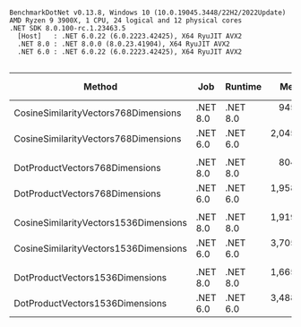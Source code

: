 ```

BenchmarkDotNet v0.13.8, Windows 10 (10.0.19045.3448/22H2/2022Update)
AMD Ryzen 9 3900X, 1 CPU, 24 logical and 12 physical cores
.NET SDK 8.0.100-rc.1.23463.5
  [Host]   : .NET 6.0.22 (6.0.2223.42425), X64 RyuJIT AVX2
  .NET 8.0 : .NET 8.0.0 (8.0.23.41904), X64 RyuJIT AVX2
  .NET 6.0 : .NET 6.0.22 (6.0.2223.42425), X64 RyuJIT AVX2


```
| Method                                | Job      | Runtime  | Mean       | Error    | StdDev    | Ratio | RatioSD | Rank | Gen0        | Gen1        | Allocated | Alloc Ratio |
|-------------------------------------- |--------- |--------- |-----------:|---------:|----------:|------:|--------:|-----:|------------:|------------:|----------:|------------:|
| CosineSimilarityVectors768Dimensions  | .NET 8.0 | .NET 8.0 |   945.7 ms |  5.86 ms |   5.48 ms |  0.46 |    0.01 |    1 | 374000.0000 | 373000.0000 |   2.93 GB |        1.00 |
| CosineSimilarityVectors768Dimensions  | .NET 6.0 | .NET 6.0 | 2,045.2 ms | 42.51 ms |  41.75 ms |  1.00 |    0.00 |    2 | 373000.0000 | 186000.0000 |   2.93 GB |        1.00 |
|                                       |          |          |            |          |           |       |         |      |             |             |           |             |
| DotProductVectors768Dimensions        | .NET 8.0 | .NET 8.0 |   804.2 ms |  4.04 ms |   3.78 ms |  0.43 |    0.01 |    1 | 374000.0000 | 373000.0000 |   2.93 GB |        1.00 |
| DotProductVectors768Dimensions        | .NET 6.0 | .NET 6.0 | 1,958.3 ms | 38.61 ms |  73.46 ms |  1.00 |    0.00 |    2 | 373000.0000 | 186000.0000 |   2.93 GB |        1.00 |
|                                       |          |          |            |          |           |       |         |      |             |             |           |             |
| CosineSimilarityVectors1536Dimensions | .NET 8.0 | .NET 8.0 | 1,919.5 ms | 12.35 ms |  11.55 ms |  0.53 |    0.02 |    1 | 741000.0000 | 740000.0000 |   5.79 GB |        1.00 |
| CosineSimilarityVectors1536Dimensions | .NET 6.0 | .NET 6.0 | 3,705.7 ms | 72.96 ms | 113.60 ms |  1.00 |    0.00 |    2 | 740000.0000 | 376000.0000 |   5.79 GB |        1.00 |
|                                       |          |          |            |          |           |       |         |      |             |             |           |             |
| DotProductVectors1536Dimensions       | .NET 8.0 | .NET 8.0 | 1,665.3 ms |  7.29 ms |   6.82 ms |  0.48 |    0.02 |    1 | 741000.0000 | 740000.0000 |   5.79 GB |        1.00 |
| DotProductVectors1536Dimensions       | .NET 6.0 | .NET 6.0 | 3,488.2 ms | 67.56 ms |  94.71 ms |  1.00 |    0.00 |    2 | 740000.0000 | 377000.0000 |   5.79 GB |        1.00 |
